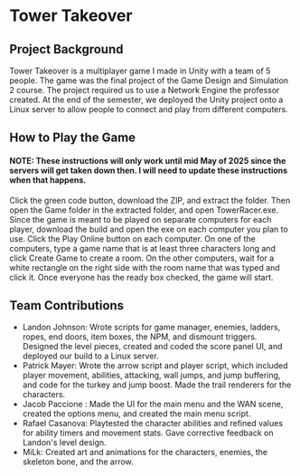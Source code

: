 # Tower Takeover
## Project Background
Tower Takeover is a multiplayer game I made in Unity with a team of 5 people.
The game was the final project of the Game Design and Simulation 2 course.
The project required us to use a Network Engine the professor created.
At the end of the semester, we deployed the Unity project onto a Linux server to allow people to connect and play from different computers.

## How to Play the Game
#### NOTE: These instructions will only work until mid May of 2025 since the servers will get taken down then. I will need to update these instructions when that happens.
Click the green code button, download the ZIP, and extract the folder. Then open the Game folder in the extracted folder, and open TowerRacer.exe.
Since the game is meant to be played on separate computers for each player, download the build and open the exe on each computer you plan to use.
Click the Play Online button on each computer. On one of the computers, type a game name that is at least three characters long and click Create Game to create a room.
On the other computers, wait for a white rectangle on the right side with the room name that was typed and click it.
Once everyone has the ready box checked, the game will start.

## Team Contributions
- Landon Johnson: Wrote scripts for game manager, enemies, ladders, ropes, end doors, item boxes, the NPM, and dismount triggers. Designed the level pieces, created and coded the score panel UI, and deployed our build to a Linux server. 
- Patrick Mayer: Wrote the arrow script and player script, which included player movement, abilities, attacking, wall jumps, and jump buffering, and code for the turkey and jump boost. Made the trail renderers for the characters.
- Jacob Paccione : Made the UI for the main menu and the WAN scene, created the options menu, and created the main menu script.
- Rafael Casanova: Playtested the character abilities and refined values for ability timers and movement stats. Gave corrective feedback on Landon's level design.
- MiLk: Created art and animations for the characters, enemies, the skeleton bone, and the arrow.
